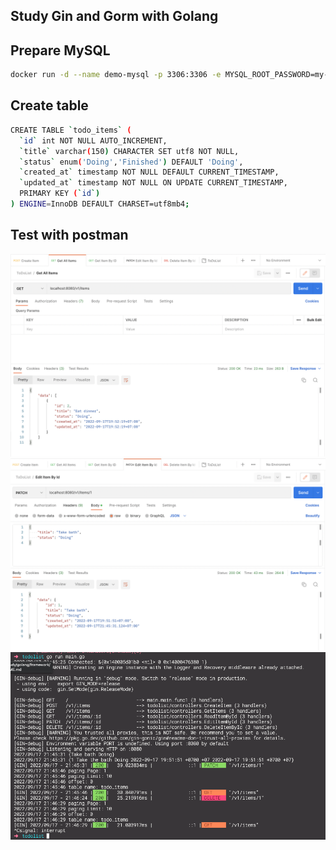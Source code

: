 ## Study Gin and Gorm with Golang

## Prepare MySQL

```sh
docker run -d --name demo-mysql -p 3306:3306 -e MYSQL_ROOT_PASSWORD=my-root-pass -e MYSQL_DATABASE=todo_db mysql:8.0
```

## Create table

```sh
CREATE TABLE `todo_items` (
  `id` int NOT NULL AUTO_INCREMENT,
  `title` varchar(150) CHARACTER SET utf8 NOT NULL,
  `status` enum('Doing','Finished') DEFAULT 'Doing',
  `created_at` timestamp NOT NULL DEFAULT CURRENT_TIMESTAMP,
  `updated_at` timestamp NOT NULL ON UPDATE CURRENT_TIMESTAMP,
  PRIMARY KEY (`id`)
) ENGINE=InnoDB DEFAULT CHARSET=utf8mb4;
```

## Test with postman

![](./img/1.png)
![](./img/2.png)
![](./img/3.png)